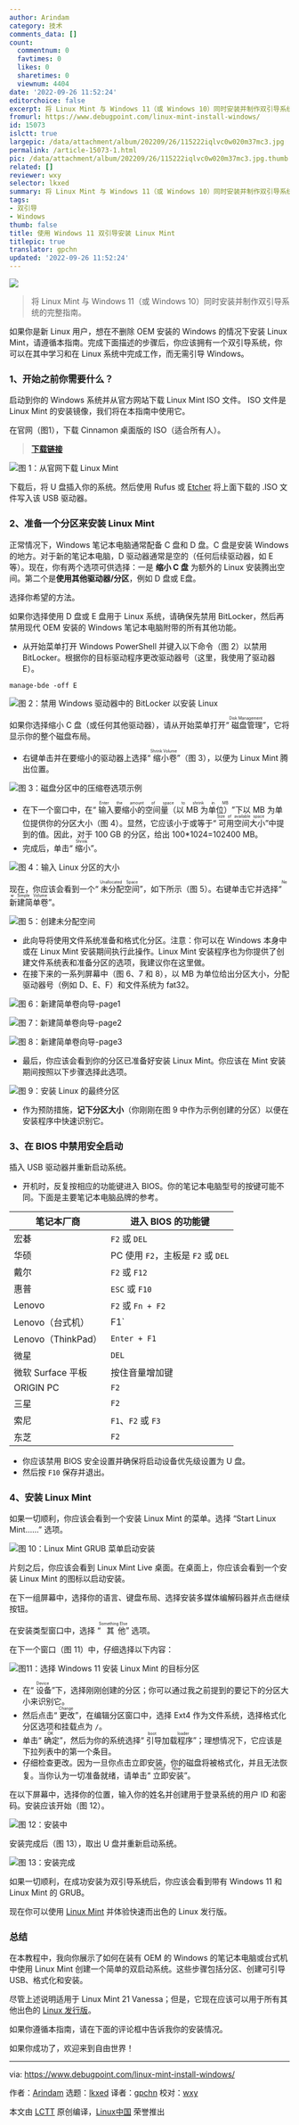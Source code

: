```yaml
---
author: Arindam
category: 技术
comments_data: []
count:
  commentnum: 0
  favtimes: 0
  likes: 0
  sharetimes: 0
  viewnum: 4404
date: '2022-09-26 11:52:24'
editorchoice: false
excerpt: 将 Linux Mint 与 Windows 11（或 Windows 10）同时安装并制作双引导系统的完整指南。
fromurl: https://www.debugpoint.com/linux-mint-install-windows/
id: 15073
islctt: true
largepic: /data/attachment/album/202209/26/115222iqlvc0w020m37mc3.jpg
permalink: /article-15073-1.html
pic: /data/attachment/album/202209/26/115222iqlvc0w020m37mc3.jpg.thumb.jpg
related: []
reviewer: wxy
selector: lkxed
summary: 将 Linux Mint 与 Windows 11（或 Windows 10）同时安装并制作双引导系统的完整指南。
tags:
- 双引导
- Windows
thumb: false
title: 使用 Windows 11 双引导安装 Linux Mint
titlepic: true
translator: gpchn
updated: '2022-09-26 11:52:24'
---
```


![](/data/attachment/album/202209/26/115222iqlvc0w020m37mc3.jpg)



> 
> 将 Linux Mint 与 Windows 11（或 Windows 10）同时安装并制作双引导系统的完整指南。
> 
> 
> 


如果你是新 Linux 用户，想在不删除 OEM 安装的 Windows 的情况下安装 Linux Mint，请遵循本指南。完成下面描述的步骤后，你应该拥有一个双引导系统，你可以在其中学习和在 Linux 系统中完成工作，而无需引导 Windows。


### 1、开始之前你需要什么？


启动到你的 Windows 系统并从官方网站下载 Linux Mint ISO 文件。 ISO 文件是 Linux Mint 的安装镜像，我们将在本指南中使用它。


在官网（图1），下载 Cinnamon 桌面版的 ISO（适合所有人）。



> 
> **[下载链接](https://www.linuxmint.com/download.php)**
> 
> 
> 


![图 1：从官网下载 Linux Mint](/data/attachment/album/202209/26/115225ar0dcr9sm56s5mi5.jpg)


下载后，将 U 盘插入你的系统。然后使用 Rufus 或 [Etcher](https://www.debugpoint.com/etcher-bootable-usb-linux/) 将上面下载的 .ISO 文件写入该 USB 驱动器。


### 2、准备一个分区来安装 Linux Mint


正常情况下，Windows 笔记本电脑通常配备 C 盘和 D 盘。C 盘是安装 Windows 的地方。对于新的笔记本电脑，D 驱动器通常是空的（任何后续驱动器，如 E 等）。现在，你有两个选项可供选择：一是 **缩小 C 盘** 为额外的 Linux 安装腾出空间。第二个是**使用其他驱动器/分区**，例如 D 盘或 E盘。


选择你希望的方法。


如果你选择使用 D 盘或 E 盘用于 Linux 系统，请确保先禁用 BitLocker，然后再禁用现代 OEM 安装的 Windows 笔记本电脑附带的所有其他功能。


* 从开始菜单打开 Windows PowerShell 并键入以下命令（图 2）以禁用 BitLocker。根据你的目标驱动程序更改驱动器号（这里，我使用了驱动器 E）。



```
manage-bde -off E

```

![图 2：禁用 Windows 驱动器中的 BitLocker 以安装 Linux](/data/attachment/album/202209/26/115225blkol357h5pp40p3.jpg)


如果你选择缩小 C 盘（或任何其他驱动器），请从开始菜单打开“<ruby> 磁盘管理 <rt>  Disk Management </rt></ruby>”，它将显示你的整个磁盘布局。


* 右键单击​​并在要缩小的驱动器上选择“<ruby> 缩小卷 <rt>  Shrink Volume </rt></ruby>”（图 3），以便为 Linux Mint 腾出位置。


![图 3：磁盘分区中的压缩卷选项示例](/data/attachment/album/202209/26/115225p3199n39u9zfn4zw.jpg)


* 在下一个窗口中，在“<ruby> 输入要缩小的空间量（以 MB 为单位） <rt>  Enter the amount of space to shrink in MB </rt></ruby>”下以 MB 为单位提供你的分区大小（图 4）。显然，它应该小于或等于“<ruby> 可用空间大小 <rt>  Size of available space </rt></ruby>”中提到的值。因此，对于 100 GB 的分区，给出 100\*1024=102400 MB。
* 完成后，单击“<ruby> 缩小 <rt>  Shrink </rt></ruby>”。


![图 4：输入 Linux 分区的大小](/data/attachment/album/202209/26/115225f9vbvv8e7vzjdq7z.jpg)


现在，你应该会看到一个“<ruby> 未分配空间 <rt>  Unallocated Space </rt></ruby>”，如下所示（图 5）。右键单击它并选择“<ruby> 新建简单卷 <rt>  New Simple Volume </rt></ruby>”。


![图 5：创建未分配空间](/data/attachment/album/202209/26/115226ohyqhqry0rhvyvqh.jpg)


* 此向导将使用文件系统准备和格式化分区。注意：你可以在 Windows 本身中或在 Linux Mint 安装期间执行此操作。Linux Mint 安装程序也为你提供了创建文件系统表和准备分区的选项，我建议你在这里做。
* 在接下来的一系列屏幕中（图 6、7 和 8），以 MB 为单位给出分区大小，分配驱动器号（例如 D、E、F）和文件系统为 fat32。


![图 6：新建简单卷向导-page1](/data/attachment/album/202209/26/115226mic183xxj42m4xgi.jpg)


![图 7：新建简单卷向导-page2](/data/attachment/album/202209/26/115226i6tprvs1kmrz69tp.jpg)


![图 8：新建简单卷向导-page3](/data/attachment/album/202209/26/115226nsgngf22feaegj1l.jpg)


* 最后，你应该会看到你的分区已准备好安装 Linux Mint。你应该在 Mint 安装期间按照以下步骤选择此选项。


![图 9：安装 Linux 的最终分区](/data/attachment/album/202209/26/115226me01ee60o1o0otwx.jpg)


* 作为预防措施，**记下分区大小**（你刚刚在图 9 中作为示例创建的分区）以便在安装程序中快速识别它。


### 3、在 BIOS 中禁用安全启动


插入 USB 驱动器并重新启动系统。


* 开机时，反复按相应的功能键进入 BIOS。你的笔记本电脑型号的按键可能不同。下面是主要笔记本电脑品牌的参考。




| 笔记本厂商 | 进入 BIOS 的功能键 |
| --- | --- |
| 宏碁 | `F2` 或 `DEL` |
| 华硕 | PC 使用 `F2`，主板是 `F2` 或 `DEL` |
| 戴尔 | `F2` 或 `F12` |
| 惠普 | `ESC` 或 `F10` |
| Lenovo | `F2` 或 `Fn + F2` |
| Lenovo（台式机） | F1` |
| Lenovo（ThinkPad） | `Enter + F1` |
| 微星 | `DEL` |
| 微软 Surface 平板 | 按住音量增加键 |
| ORIGIN PC | `F2` |
| 三星 | `F2` |
| 索尼 | `F1`、`F2` 或 `F3` |
| 东芝 | `F2` |


* 你应该禁用 BIOS 安全设置并确保将启动设备优先级设置为 U 盘。
* 然后按 `F10` 保存并退出。


### 4、安装 Linux Mint


如果一切顺利，你应该会看到一个安装 Linux Mint 的菜单。选择 “Start Linux Mint……” 选项。


![图 10：Linux Mint GRUB 菜单启动安装](/data/attachment/album/202209/26/115227t4b2tkqsjcvmsema.jpg)


片刻之后，你应该会看到 Linux Mint Live 桌面。在桌面上，你应该会看到一个安装 Linux Mint 的图标以启动安装。


在下一组屏幕中，选择你的语言、键盘布局、选择安装多媒体编解码器并点击继续按钮。


在安装类型窗口中，选择 “<ruby> 其他 <rt>  Something Else </rt></ruby>” 选项。


在下一个窗口（图 11）中，仔细选择以下内容：


![图11：选择 Windows 11 安装 Linux Mint 的目标分区](/data/attachment/album/202209/26/115227pblcig6g9sm9b66m.jpg)


* 在“<ruby> 设备 <rt>  Device </rt></ruby>”下，选择刚刚创建的分区；你可以通过我之前提到的要记下的分区大小来识别它。
* 然后点击“<ruby> 更改 <rt>  Change </rt></ruby>”，在编辑分区窗口中，选择 Ext4 作为文件系统，选择格式化分区选项和挂载点为 `/`。
* 单击“<ruby> 确定 <rt>  OK </rt></ruby>”，然后为你的系统选择“<ruby> 引导加载程序 <rt>  boot loader </rt></ruby>”；理想情况下，它应该是下拉列表中的第一个条目。
* 仔细检查更改。因为一旦你点击立即安装，你的磁盘将被格式化，并且无法恢复。当你认为一切准备就绪，请单击“<ruby> 立即安装 <rt>  Install Now </rt></ruby>”。


在以下屏幕中，选择你的位置，输入你的姓名并创建用于登录系统的用户 ID 和密码。安装应该开始（图 12）。


![图 12：安装中](/data/attachment/album/202209/26/115227xgpeqanol54nlnoo.jpg)


安装完成后（图 13），取出 U 盘并重新启动系统。


![图 13：安装完成](/data/attachment/album/202209/26/115227dta1vpmpraam6qmq.jpg)


如果一切顺利，在成功安装为双引导系统后，你应该会看到带有 Windows 11 和 Linux Mint 的 GRUB。


现在你可以使用 [Linux Mint](https://www.debugpoint.com/linux-mint) 并体验快速而出色的 Linux 发行版。


### 总结


在本教程中，我向你展示了如何在装有 OEM 的 Windows 的笔记本电脑或台式机中使用 Linux Mint 创建一个简单的双启动系统。这些步骤包括分区、创建可引导 USB、格式化和安装。


尽管上述说明适用于 Linux Mint 21 Vanessa；但是，它现在应该可以用于所有其他出色的 [Linux 发行版](https://www.debugpoint.com/category/distributions)。


如果你遵循本指南，请在下面的评论框中告诉我你的安装情况。


如果你成功了，欢迎来到自由世界！




---


via: <https://www.debugpoint.com/linux-mint-install-windows/>


作者：[Arindam](https://www.debugpoint.com/author/admin1/) 选题：[lkxed](https://github.com/lkxed) 译者：[gpchn](https://github.com/gpchn) 校对：[wxy](https://github.com/wxy)


本文由 [LCTT](https://github.com/LCTT/TranslateProject) 原创编译，[Linux中国](https://linux.cn/) 荣誉推出